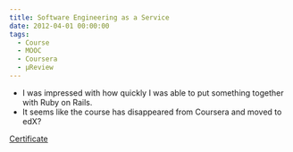 ```yaml
---
title: Software Engineering as a Service
date: 2012-04-01 00:00:00
tags:
  - Course
  - MOOC
  - Coursera
  - μReview
---
```

- I was impressed with how quickly I was able to put something together with Ruby on Rails.
- It seems like the course has disappeared from Coursera and moved to edX?

[Certificate](https://github.com/DForshner/Certificates/blob/master/Software%20Engineering%20as%20a%20Service%202012%20-%20Coursera.pdf)